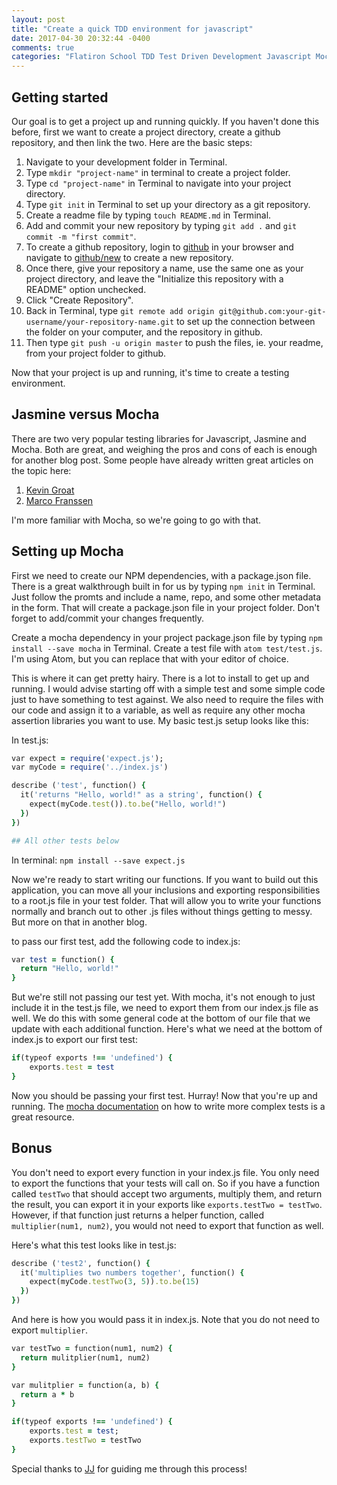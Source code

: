 ```yaml
---
layout: post
title: "Create a quick TDD environment for javascript"
date: 2017-04-30 20:32:44 -0400
comments: true
categories: "Flatiron School TDD Test Driven Development Javascript Mocha Jasmine"
---
```


## Getting started
Our goal is to get a project up and running quickly. If you haven't done this before, first we want to create a project directory, create a github repository, and then link the two. Here are the basic steps:

1. Navigate to your development folder in Terminal.
2. Type `mkdir "project-name"` in terminal to create a project folder.
3. Type `cd "project-name"` in Terminal to navigate into your project directory.
4. Type `git init` in Terminal to set up your directory as a git repository.
5. Create a readme file by typing `touch README.md` in Terminal.
6. Add and commit your new repository by typing `git add .` and  `git commit -m "first commit"`.
7. To create a github repository, login to [github](https://github.com) in your browser and navigate to [github/new](https://github.com/new) to create a new repository.
8. Once there, give your repository a name, use the same one as your project directory, and leave the "Initialize this repository with a README" option unchecked.
9. Click "Create Repository".
10. Back in Terminal, type `git remote add origin git@github.com:your-git-username/your-repository-name.git` to set up the connection between the folder on your computer, and the repository in github.
11. Then type `git push -u origin master` to push the files, ie. your readme, from your project folder to github.

Now that your project is up and running, it's time to create a testing environment.

## Jasmine versus Mocha
There are two very popular testing libraries for Javascript, Jasmine and Mocha. Both are great, and weighing the pros and cons of each is enough for another blog post. Some people have already written great articles on the topic here:

1. [Kevin Groat](http://www.techtalkdc.com/which-javascript-test-library-should-you-use-qunit-vs-jasmine-vs-mocha/)
2. [Marco Franssen](https://marcofranssen.nl/jasmine-vs-mocha/)

I'm more familiar with Mocha, so we're going to go with that.

## Setting up Mocha
First we need to create our NPM dependencies, with a package.json file. There is a great walkthrough built in for us by typing `npm init` in Terminal. Just follow the promts and include a name, repo, and some other metadata in the form. That will create a package.json file in your project folder. Don't forget to add/commit your changes frequently.

Create a mocha dependency in your project package.json file by typing `npm install --save mocha` in Terminal. Create a test file with `atom test/test.js`. I'm using Atom, but you can replace that with your editor of choice.

This is where it can get pretty hairy. There is a lot to install to get up and running. I would advise starting off with a simple test and some simple code just to have something to test against. We also need to require the files with our code and assign it to a variable, as well as require any other mocha assertion libraries you want to use. My basic test.js setup looks like this:

In test.js:
```ruby
var expect = require('expect.js');
var myCode = require('../index.js')

describe ('test', function() {
  it('returns "Hello, world!" as a string', function() {
    expect(myCode.test()).to.be("Hello, world!")
  })
})

## All other tests below
```

In terminal: `npm install --save expect.js`

Now we're ready to start writing our functions. If you want to build out this application, you can move all your inclusions and exporting responsibilities to a root.js file in your test folder. That will allow you to write your functions normally and branch out to other .js files without things getting to messy. But more on that in another blog.

to pass our first test, add the following code to index.js:
```ruby
var test = function() {
  return "Hello, world!"
}
```

But we're still not passing our test yet. With mocha, it's not enough to just include it in the test.js file, we need to export them from our index.js file as well. We do this with some general code at the bottom of our file that we update with each additional function. Here's what we need at the bottom of index.js to export our first test:

```ruby
if(typeof exports !== 'undefined') {
    exports.test = test
}
```

Now you should be passing your first test. Hurray! Now that you're up and running. The [mocha documentation](https://mochajs.org) on how to write more complex tests is a great resource.

## Bonus
You don't need to export every function in your index.js file. You only need to export the functions that your tests will call on. So if you have a function called `testTwo` that should accept two arguments, multiply them, and return the result, you can export it in your exports like `exports.testTwo = testTwo`. However, if that function just returns a helper function, called `multiplier(num1, num2)`, you would not need to export that function as well.

Here's what this test looks like in test.js:
```ruby
describe ('test2', function() {
  it('multiplies two numbers together', function() {
    expect(myCode.testTwo(3, 5)).to.be(15)
  })
})
```

And here is how you would pass it in index.js. Note that you do not need to export `multiplier`.

```ruby
var testTwo = function(num1, num2) {
  return mulitplier(num1, num2)
}

var mulitplier = function(a, b) {
  return a * b
}

if(typeof exports !== 'undefined') {
    exports.test = test;
    exports.testTwo = testTwo
}
```

Special thanks to [JJ](https://github.com/jjseymour) for guiding me through this process!
